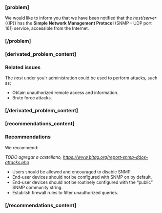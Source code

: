### [problem]
We would like to inform you that we have been notified that the *host/server* {{IP}} has the **Simple Network Management Protocol** (SNMP - UDP port 161) service, accessible from the Internet.
### [/problem]


### [derivated_problem_content]
### Related issues

The *host* under you'r administration could be used to perform attacks, such as:

* Obtain unauthorized remote access and information.
* Brute force attacks.
### [/derivated_problem_content]


### [recommendations_content]
### Recommendations
We recommend:

*TODO agregar a castellano, https://www.bitag.org/report-snmp-ddos-attacks.php*
* Users should be allowed and encouraged to disable SNMP.
* End-user devices should not be configured with SNMP on by default.
* End-user devices should not be routinely configured with the “public” SNMP community string.
* Establish firewall rules to filter unauthorized queries.
### [/recommendations_content]
